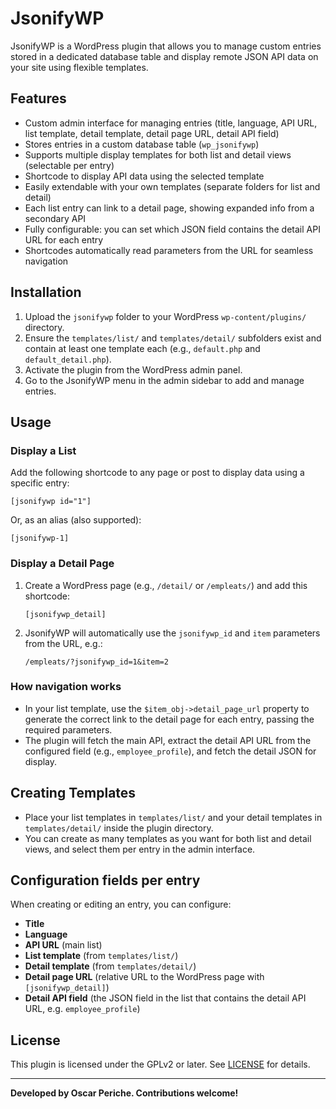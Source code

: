 # JsonifyWP

JsonifyWP is a WordPress plugin that allows you to manage custom entries stored in a dedicated database table and display remote JSON API data on your site using flexible templates.

## Features

- Custom admin interface for managing entries (title, language, API URL, list template, detail template, detail page URL, detail API field)
- Stores entries in a custom database table (`wp_jsonifywp`)
- Supports multiple display templates for both list and detail views (selectable per entry)
- Shortcode to display API data using the selected template
- Easily extendable with your own templates (separate folders for list and detail)
- Each list entry can link to a detail page, showing expanded info from a secondary API
- Fully configurable: you can set which JSON field contains the detail API URL for each entry
- Shortcodes automatically read parameters from the URL for seamless navigation

## Installation

1. Upload the `jsonifywp` folder to your WordPress `wp-content/plugins/` directory.
2. Ensure the `templates/list/` and `templates/detail/` subfolders exist and contain at least one template each (e.g., `default.php` and `default_detail.php`).
3. Activate the plugin from the WordPress admin panel.
4. Go to the JsonifyWP menu in the admin sidebar to add and manage entries.

## Usage

### Display a List

Add the following shortcode to any page or post to display data using a specific entry:

```
[jsonifywp id="1"]
```

Or, as an alias (also supported):

```
[jsonifywp-1]
```

### Display a Detail Page

1. Create a WordPress page (e.g., `/detail/` or `/empleats/`) and add this shortcode:
    ```
    [jsonifywp_detail]
    ```
2. JsonifyWP will automatically use the `jsonifywp_id` and `item` parameters from the URL, e.g.:
    ```
    /empleats/?jsonifywp_id=1&item=2
    ```

### How navigation works

- In your list template, use the `$item_obj->detail_page_url` property to generate the correct link to the detail page for each entry, passing the required parameters.
- The plugin will fetch the main API, extract the detail API URL from the configured field (e.g., `employee_profile`), and fetch the detail JSON for display.

## Creating Templates

- Place your list templates in `templates/list/` and your detail templates in `templates/detail/` inside the plugin directory.
- You can create as many templates as you want for both list and detail views, and select them per entry in the admin interface.

## Configuration fields per entry

When creating or editing an entry, you can configure:
- **Title**
- **Language**
- **API URL** (main list)
- **List template** (from `templates/list/`)
- **Detail template** (from `templates/detail/`)
- **Detail page URL** (relative URL to the WordPress page with `[jsonifywp_detail]`)
- **Detail API field** (the JSON field in the list that contains the detail API URL, e.g. `employee_profile`)

## License

This plugin is licensed under the GPLv2 or later. See [LICENSE](LICENSE) for details.

---

**Developed by Oscar Periche. Contributions welcome!**